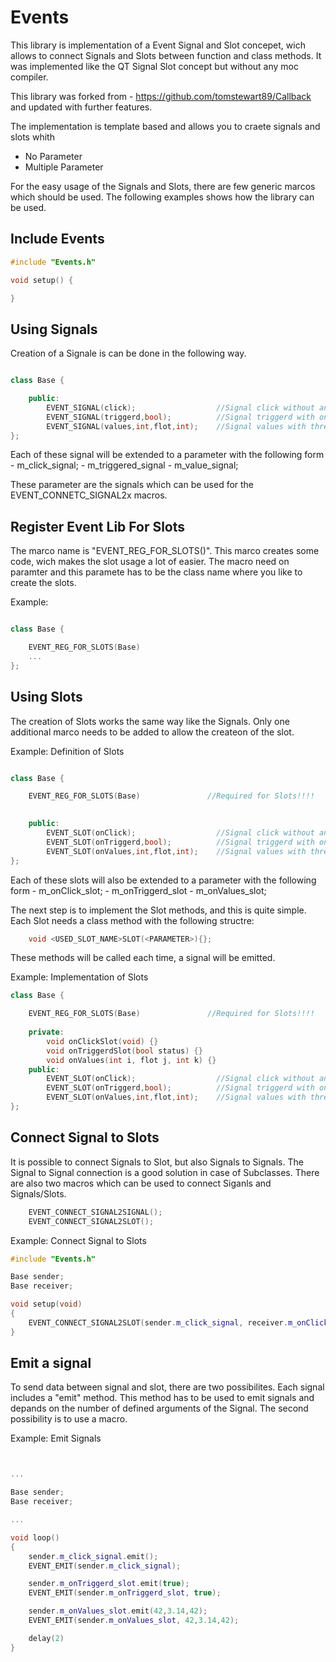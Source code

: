 
# Events

This library is implementation of a Event Signal and Slot concepet, wich allows to connect Signals and Slots between function and class methods. It was implemented like the QT Signal Slot concept but without any moc compiler.

This library was forked from 
    - https://github.com/tomstewart89/Callback 
and updated with further features.

The implementation is template based and allows you to craete signals and slots whith
- No Parameter
- Multiple Parameter

For the easy usage of the Signals and Slots, there are few generic marcos which should be used.
The following examples shows how the library can be used.

## Include Events 

```c++
#include "Events.h"

void setup() {

}
```

## Using Signals

Creation of a Signale is can be done in the following way. 

```c++

class Base {

    public: 
        EVENT_SIGNAL(click);                  //Signal click without any paramter
        EVENT_SIGNAL(triggerd,bool);          //Signal triggerd with one parameter
        EVENT_SIGNAL(values,int,flot,int);    //Signal values with three parameter
}; 

```
Each of these signal will be extended to a parameter with the following form
    - m_click_signal;
    - m_triggered_signal
    - m_value_signal;

These parameter are the signals which can be used for the EVENT_CONNETC_SIGNAL2x macros.

## Register Event Lib For Slots

 The marco name is "EVENT_REG_FOR_SLOTS()".
This marco creates some code, wich makes the slot usage a lot of easier. The macro need on paramter and this paramete has to be the class name where you like to create the slots.

Example:
```c++

class Base {

    EVENT_REG_FOR_SLOTS(Base)
    ...
};

```

## Using Slots

The creation of Slots works the same way like the Signals. Only one additional marco needs to be added to allow the createon of the slot.

Example: Definition of Slots
```c++

class Base {

    EVENT_REG_FOR_SLOTS(Base)               //Required for Slots!!!!
    

    public:
        EVENT_SLOT(onClick);                  //Signal click without any paramter
        EVENT_SLOT(onTriggerd,bool);          //Signal triggerd with one parameter
        EVENT_SLOT(onValues,int,flot,int);    //Signal values with three parameter
};

```
Each of these slots will also be extended to a parameter with the following form
    - m_onClick_slot;
    - m_onTriggerd_slot
    - m_onValues_slot;

The next step is to implement the Slot methods, and this is quite simple. Each Slot needs a class method with the following structre:

```c++
    void <USED_SLOT_NAME>SLOT(<PARAMETER>){};
```

These methods will be called each time, a signal will be emitted.

Example: Implementation of Slots
```c++
class Base {

    EVENT_REG_FOR_SLOTS(Base)               //Required for Slots!!!!
    
    private:
        void onClickSlot(void) {}
        void onTriggerdSlot(bool status) {}
        void onValues(int i, flot j, int k) {}
    public:
        EVENT_SLOT(onClick);                  //Signal click without any paramter
        EVENT_SLOT(onTriggerd,bool);          //Signal triggerd with one parameter
        EVENT_SLOT(onValues,int,flot,int);    //Signal values with three parameter
};

```

## Connect Signal to Slots

It is possible to connect Signals to Slot, but also Signals to Signals. The Signal to Signal connection is a good solution in case of Subclasses. There are also two macros which can be used to connect Siganls and Signals/Slots.

```c++
    EVENT_CONNECT_SIGNAL2SIGNAL();
    EVENT_CONNECT_SIGNAL2SLOT();
```

Example: Connect Signal to Slots

```c++
#include "Events.h"

Base sender;
Base receiver;

void setup(void)
{
    EVENT_CONNECT_SIGNAL2SLOT(sender.m_click_signal, receiver.m_onClick_slot);
}
```


## Emit a signal

To send data between signal and slot, there are two possibilites. Each signal includes a "emit" method. This method has to be used to emit signals and depands on the number of defined arguments of the Signal. The second possibility is to use a macro.

Example: Emit Signals

```c++


...

Base sender;
Base receiver;

...

void loop()
{
    sender.m_click_signal.emit();
    EVENT_EMIT(sender.m_click_signal);  

    sender.m_onTriggerd_slot.emit(true);
    EVENT_EMIT(sender.m_onTriggerd_slot, true);

    sender.m_onValues_slot.emit(42,3.14,42);
    EVENT_EMIT(sender.m_onValues_slot, 42,3.14,42);

    delay(2)
}

```